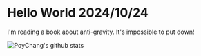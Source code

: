 # Hello World 2024/10/24

I'm reading a book about anti-gravity. It's impossible to put down!

![PoyChang's github stats](https://github-readme-stats.vercel.app/api?username=poychang&show_icons=true&theme=dracula)
